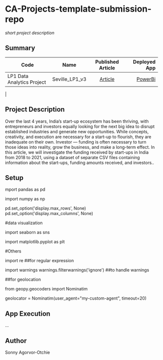 # CA-Projects-template-submission-repo
*short project description*

## Summary
| Code      | Name        | Published Article |  Deployed App |
|-----------|-------------|:-------------:|------:|
| LP1 Data Analytics Project | Seville_LP1_v3| [Article](https://medium.com/@otchie.sonny/title-5fc453c817c9) | [PowerBi ](https://app.powerbi.com/groups/me/reports/fe5d7d9a-b45a-4b84-b804-cac0483f5187/ReportSection09c674bb9a29b589a228) |
|  
## Project Description
Over the last 4 years, India’s start-up ecosystem has been thriving, with entrepreneurs and investors equally looking for the next big idea to disrupt established industries and generate new opportunities. While concepts, creativity, and execution are necessary for a start-up to flourish, they are inadequate on their own. Investor — funding is often necessary to turn those ideas into reality, grow the business, and make a long-term effect. In this article, we will investigate the funding received by start-ups in India from 2018 to 2021, using a dataset of separate CSV files containing information about the start-ups, funding amounts received, and investors..

## Setup
mport pandas as pd 

import numpy as np

pd.set_option('display.max_rows', None)
pd.set_option('display.max_columns', None)

#data visualization

import seaborn as sns

import matplotlib.pyplot as plt

#Others

import re ##for regular expression

import warnings
warnings.filterwarnings('ignore') ##to handle warnings

##for geolocation

from geopy.geocoders import Nominatim

geolocator = Nominatim(user_agent="my-custom-agent", timeout=20)

## App Execution
...

## Author
Sonny Agorvor-Otchie 


